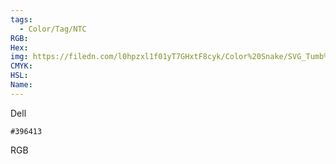 ```yaml
---
tags:
  - Color/Tag/NTC
RGB:
Hex:
img: https://filedn.com/l0hpzxl1f01yT7GHxtF8cyk/Color%20Snake/SVG_Tumb%20Mass%20No%20Name/396413.svg
CMYK:
HSL:
Name:
---
```

Dell
```palette
#396413
```
RGB
